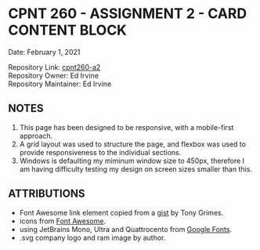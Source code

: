 # CPNT 260 - ASSIGNMENT 2 - CARD CONTENT BLOCK  

Date: February 1, 2021  

Repository Link: [cpnt260-a2](https://github.com/edirvine333/cpnt260-a2)  
Repository Owner: Ed Irvine  
Repository Maintainer: Ed Irvine  

## NOTES  

1. This page has been designed to be responsive, with a mobile-first approach.  
2. A grid layout was used to structure the page, and flexbox was used to provide responsiveness to the individual sections.
3. Windows is defaulting my miminum window size to 450px, therefore I am having difficulty testing my design on screen sizes smaller than this.    

## ATTRIBUTIONS

- Font Awesome link element copied from a [gist](https://gist.github.com/acidtone/194b69ef1e46941a2e1b97e092038559) by Tony Grimes.    
- icons from [Font Awesome](https://fontawesome.com/). 
- using JetBrains Mono, Ultra and Quattrocento from [Google Fonts](https://fonts.google.com/).   
- .svg company logo and ram image by author.  


